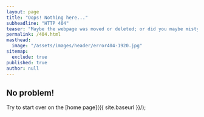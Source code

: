 ```yaml
---
layout: page
title: "Oops! Nothing here..."
subheadline: "HTTP 404"
teaser: "Maybe the webpage was moved or deleted; or did you maybe mistype the link?"
permalink: /404.html
masthead:
  image: "/assets/images/header/error404-1920.jpg"
sitemap: 
  exclude: true
published: true
author: null
---
```


## No problem!

Try to start over on the [home page]({{ site.baseurl }}/);
